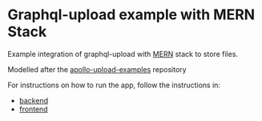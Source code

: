 # Graphql-upload example with MERN Stack
Example integration of graphql-upload with [MERN]('https://www.educative.io/edpresso/what-is-mern-stack') stack to store files.

Modelled after the [apollo-upload-examples]('https://github.com/jaydenseric/apollo-upload-examples') repository

For instructions on how to run the app, follow the instructions in:
- [backend](backend)
- [frontend](frontend)
